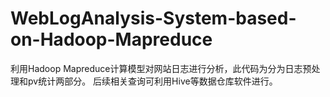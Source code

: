 # WebLogAnalysis-System-based-on-Hadoop-Mapreduce
利用Hadoop Mapreduce计算模型对网站日志进行分析，此代码为分为日志预处理和pv统计两部分。
后续相关查询可利用Hive等数据仓库软件进行。
